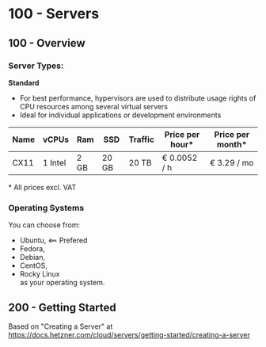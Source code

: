 # 100 - Servers

## 100 - Overview

### Server Types:

**Standard**

- For best performance, hypervisors are used to distribute usage rights of CPU resources among several virtual servers
- Ideal for individual applications or development environments

|Name|vCPUs|Ram|SSD|Traffic|Price per hour*|Price per month*|
|--|--|--|--|--|--|--|
|CX11|1 Intel|2 GB|20 GB|20 TB|€ 0.0052 / h|€ 3.29 / mo| 

\* All prices excl. VAT

### Operating Systems

You can choose from:
- Ubuntu, <== Prefered
- Fedora, 
- Debian, 
- CentOS,  
- Rocky Linux  
as your operating system.

## 200 - Getting Started

Based on "Creating a Server" at https://docs.hetzner.com/cloud/servers/getting-started/creating-a-server
